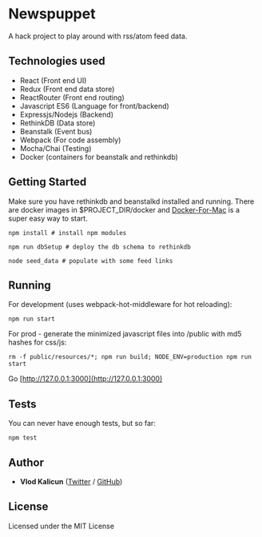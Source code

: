 Newspuppet
=====================
A hack project to play around with rss/atom feed data.

Technologies used
------------------
- React (Front end UI)
- Redux (Front end data store)
- ReactRouter (Front end routing)
- Javascript ES6 (Language for front/backend)
- Expressjs/Nodejs (Backend)
- RethinkDB (Data store)
- Beanstalk (Event bus)
- Webpack (For code assembly)
- Mocha/Chai (Testing)
- Docker (containers for beanstalk and rethinkdb)

## Getting Started

Make sure you have rethinkdb and beanstalkd installed and running.
There are docker images in $PROJECT_DIR/docker and
[Docker-For-Mac](https://docs.docker.com/docker-for-mac/) is a super easy way to start.

    npm install # install npm modules

    npm run dbSetup # deploy the db schema to rethinkdb

    node seed_data # populate with some feed links


## Running

For development (uses webpack-hot-middleware for hot reloading):

    npm run start




For prod - generate the minimized javascript files into /public with md5 hashes for css/js:

    rm -f public/resources/*; npm run build; NODE_ENV=production npm run start


Go [http://127.0.0.1:3000](http://127.0.0.1:3000)

## Tests

You can never have enough tests, but so far:

    npm test

## Author

* **Vlod Kalicun** ([Twitter](https://twitter.com/vlod) / [GitHub](https://github.com/vlod))

## License


Licensed under the MIT License
